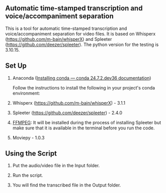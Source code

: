 ## Automatic time-stamped transcription and voice/accompaniment separation

This is a tool for automatic time-stamped transcription and voice/accompaniment separation for video files. It is based on Whisperx (https://github.com/m-bain/whisperX) and Spleeter (https://github.com/deezer/spleeter). The python version for the testing is 3.10.15.

## Set Up

1. Anaconda ([Installing conda &#8212; conda 24.7.2.dev36 documentation](https://conda.io/projects/conda/en/latest/user-guide/install/index.html))
   
   Follow the instructions to install the following in your project's conda environment:

2. Whisperx (https://github.com/m-bain/whisperX) - 3.1.1

3. Spleeter (https://github.com/deezer/spleeter) - 2.4.0

4. <a href="https://www.ffmpeg.org/">FFMPEG</a>: It will be installed during the process of installing Spleeter but make sure that it is available in the terminal before you run the code.
5. Moviepy - 1.0.3

## Using the Script

1. Put the audio/video file in the Input folder.

2. Run the script.

3. You will find the transcribed file in the Output folder.
